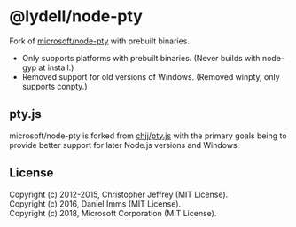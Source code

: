 # @lydell/node-pty

Fork of [microsoft/node-pty](https://github.com/microsoft/node-pty) with prebuilt binaries.

- Only supports platforms with prebuilt binaries. (Never builds with node-gyp at install.)
- Removed support for old versions of Windows. (Removed winpty, only supports conpty.)

## pty.js

microsoft/node-pty is forked from [chjj/pty.js](https://github.com/chjj/pty.js) with the primary goals being to provide better support for later Node.js versions and Windows.

## License

Copyright (c) 2012-2015, Christopher Jeffrey (MIT License).<br>
Copyright (c) 2016, Daniel Imms (MIT License).<br>
Copyright (c) 2018, Microsoft Corporation (MIT License).
